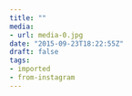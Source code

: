 ```yaml
---
title: ""
media:
- url: media-0.jpg
date: "2015-09-23T18:22:55Z"
draft: false
tags:
- imported
- from-instagram
---
```

